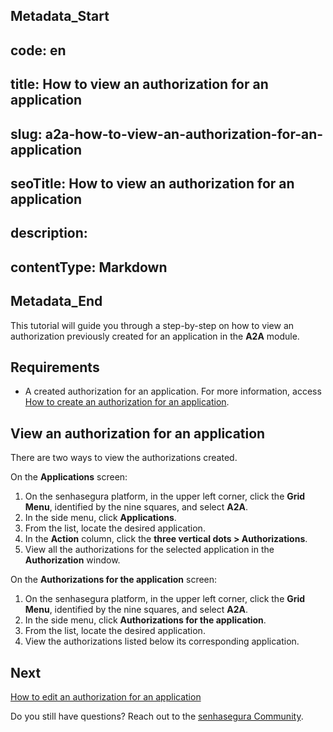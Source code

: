 ## Metadata_Start 
## code: en
## title: How to view an authorization for an application 
## slug: a2a-how-to-view-an-authorization-for-an-application 
## seoTitle: How to view an authorization for an application 
## description:  
## contentType: Markdown 
## Metadata_End
This tutorial will guide you through a step-by-step on how to view an authorization previously created for an application in the **A2A** module.

## Requirements

* A created authorization for an application. For more information, access [How to create an authorization for an application](/v3-32/docs/a2a-how-to-create-an-authorization-for-an-application).


## View an authorization for an application

There are two ways to view the authorizations created.


On the **Applications** screen:

1. On the senhasegura platform, in the upper left corner, click the **Grid Menu**, identified by the nine squares, and select **A2A**.
2. In the side menu, click **Applications**.
3. From the list, locate the desired application.
4. In the **Action** column, click the **three vertical dots > Authorizations**.
5. View all the authorizations for the selected application in the **Authorization** window.

On the **Authorizations for the application** screen:

1. On the senhasegura platform, in the upper left corner, click the **Grid Menu**, identified by the nine squares, and select **A2A**.
2. In the side menu, click **Authorizations for the application**.
3. From the list, locate the desired application.
4. View the authorizations listed below its corresponding application.

## Next

[How to edit an authorization for an application](/v3-32/docs/a2a-how-to-edit-an-authorization-for-an-application)



Do you still have questions? Reach out to the [senhasegura Community](https://community.senhasegura.io/).
